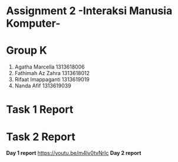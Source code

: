 # Assignment 2 -Interaksi Manusia Komputer-
# Group K
1. Agatha Marcella    1313618006
2. Fathimah Az Zahra  1313618012
3. Rifaat Imappaganti 1313619019
4. Nanda Afif         1313619039
# Task 1 Report

# Task 2 Report
**Day 1 report**
https://youtu.be/m4Iv0tvNrIc
**Day 2 report**
